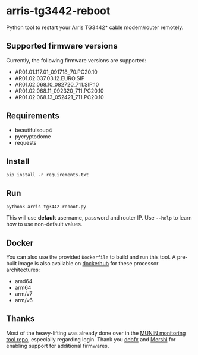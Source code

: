 # arris-tg3442-reboot

Python tool to restart your Arris TG3442* cable modem/router remotely.

## Supported firmware versions

Currently, the following firmware versions are supported:

* AR01.01.117.01_091718_70.PC20.10
* AR01.02.037.03.12.EURO.SIP
* AR01.02.068.10_082720_711.SIP.10
* AR01.02.068.11_092320_711.PC20.10
* AR01.02.068.13_052421_711.PC20.10

## Requirements

* beautifulsoup4
* pycryptodome
* requests

## Install

`pip install -r requirements.txt`

## Run

`python3 arris-tg3442-reboot.py`

This will use **default** username, password and router IP.
Use `--help` to learn how to use non-default values.

## Docker

You can also use the provided `Dockerfile` to build and run this tool. A pre-built image is also available on [dockerhub](https://hub.docker.com/r/floriang89/arris-tg3442-reboot/tags) for these processor architectures:

* amd64
* arm64
* arm/v7
* arm/v6

## Thanks

Most of the heavy-lifting was already done over in the [MUNIN monitoring tool repo](https://github.com/munin-monitoring/contrib/blob/master/plugins/router/arris-tg3442), especially regarding login.
Thank you [debfx](https://github.com/debfx) and [Mershl](https://github.com/Mershl) for enabling support for additional firmwares.

